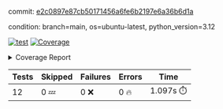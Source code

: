 commit: [e2c0897e87cb50171456a6fe6b2197e6a36b6d1a](https://github.com/rcmdnk/inherit-docstring/tree/e2c0897e87cb50171456a6fe6b2197e6a36b6d1a)

condition: branch=main, os=ubuntu-latest, python_version=3.12

[![test](https://github.com/rcmdnk/inherit-docstring/actions/workflows/test.yml/badge.svg)](https://github.com/rcmdnk/inherit-docstring/actions/runs/13382532735)
<a href="https://github.com/rcmdnk/inherit-docstring/blob/e2c0897e87cb50171456a6fe6b2197e6a36b6d1a/README.md"><img alt="Coverage" src="https://img.shields.io/badge/Coverage-100%25-brightgreen.svg" /></a><details><summary>Coverage Report </summary><table><tr><th>File</th><th>Stmts</th><th>Miss</th><th>Cover</th></tr><tbody><tr><td><b>TOTAL</b></td><td><b>114</b></td><td><b>0</b></td><td><b>100%</b></td></tr></tbody></table></details>

| Tests | Skipped | Failures | Errors | Time |
| ----- | ------- | -------- | -------- | ------------------ |
| 12 | 0 :zzz: | 0 :x: | 0 :fire: | 1.097s :stopwatch: |

